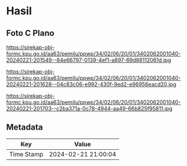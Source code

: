 # Hasil

## Foto C Plano

https://sirekap-obj-formc.kpu.go.id/aa63/pemilu/ppwp/34/02/06/20/01/3402062001040-20240221-201549--84e66797-0139-4ef1-a897-69d88112061d.jpg

https://sirekap-obj-formc.kpu.go.id/aa63/pemilu/ppwp/34/02/06/20/01/3402062001040-20240221-201628--04c83c06-e992-430f-9ed2-e96956eacd20.jpg

https://sirekap-obj-formc.kpu.go.id/aa63/pemilu/ppwp/34/02/06/20/01/3402062001040-20240221-201703--c2ba371a-0c78-4944-aa49-66b825f95811.jpg


## Metadata

| Key        | Value               |
| ---------- | ------------------- |
| Time Stamp | 2024-02-21 21:00:04 |



